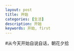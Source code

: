 ```yaml
---
layout: post
title: 开始
categories: [生活]
description: 开始
keywords: 开始, first
---
```


#从今天开始自说自话，朝花夕拾